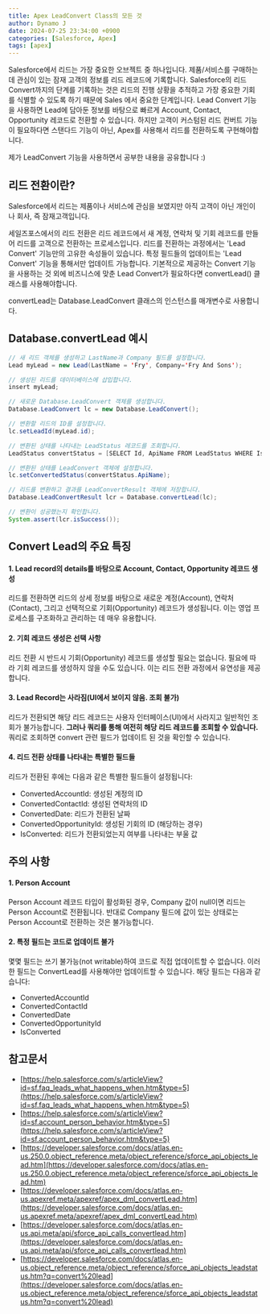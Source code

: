 ```yaml
---
title: Apex LeadConvert Class의 모든 것
author: Dynamo J
date: 2024-07-25 23:34:00 +0900
categories: [Salesforce, Apex]
tags: [apex]
---
```


Salesforce에서 리드는 가장 중요한 오브젝트 중 하나입니다. 제품/서비스를 구매하는 데 관심이 있는 잠재 고객의 정보를 리드 레코드에 기록합니다. Salesforce의 리드 Convert까지의 단계를 기록하는 것은 리드의 진행 상황을 추적하고 가장 중요한 기회를 식별할 수 있도록 하기 때문에 Sales 에서 중요한 단계입니다. Lead Convert 기능을 사용하면 Lead에 담아둔 정보를 바탕으로 빠르게 Account, Contact, Opportunity 레코드로 전환할 수 있습니다. 하지만 고객이 커스텀된 리드 컨버트 기능이 필요하다면 스탠다드 기능이 아닌, Apex를 사용해서 리드를 전환하도록 구현해야합니다.

제가 LeadConvert 기능을 사용하면서 공부한 내용을 공유합니다 :)

## 리드 전환이란?

Salesforce에서 리드는 제품이나 서비스에 관심을 보였지만 아직 고객이 아닌 개인이나 회사, 즉 잠재고객입니다.

세일즈포스에서의 리드 전환은 리드 레코드에서 새 계정, 연락처 및 기회 레코드를 만들어 리드를 고객으로 전환하는 프로세스입니다. 리드를 전환하는 과정에서는 'Lead Convert' 기능만의 고유한 속성들이 있습니다. 특정 필드들의 업데이트는 'Lead Convert' 기능을 통해서만 업데이트 가능합니다. 기본적으로 제공하는 Convert 기능을 사용하는 것 외에 비즈니스에 맞춘 Lead Convert가 필요하다면 convertLead() 클래스를 사용해야합니다.

convertLead는 Database.LeadConvert 클래스의 인스턴스를 매개변수로 사용합니다.

## Database.convertLead 예시

```java
// 새 리드 객체를 생성하고 LastName과 Company 필드를 설정합니다.
Lead myLead = new Lead(LastName = 'Fry', Company='Fry And Sons');

// 생성된 리드를 데이터베이스에 삽입합니다.
insert myLead;

// 새로운 Database.LeadConvert 객체를 생성합니다.
Database.LeadConvert lc = new Database.LeadConvert();

// 변환할 리드의 ID를 설정합니다.
lc.setLeadId(myLead.id);

// 변환된 상태를 나타내는 LeadStatus 레코드를 조회합니다.
LeadStatus convertStatus = [SELECT Id, ApiName FROM LeadStatus WHERE IsConverted=true LIMIT 1];

// 변환된 상태를 LeadConvert 객체에 설정합니다.
lc.setConvertedStatus(convertStatus.ApiName);

// 리드를 변환하고 결과를 LeadConvertResult 객체에 저장합니다.
Database.LeadConvertResult lcr = Database.convertLead(lc);

// 변환이 성공했는지 확인합니다.
System.assert(lcr.isSuccess());
```

## Convert Lead의 주요 특징

#### 1\. Lead record의 details를 바탕으로 Account, Contact, Opportunity 레코드 생성

리드를 전환하면 리드의 상세 정보를 바탕으로 새로운 계정(Account), 연락처(Contact), 그리고 선택적으로 기회(Opportunity) 레코드가 생성됩니다. 이는 영업 프로세스를 구조화하고 관리하는 데 매우 유용합니다.

#### 2\. 기회 레코드 생성은 선택 사항

리드 전환 시 반드시 기회(Opportunity) 레코드를 생성할 필요는 없습니다. 필요에 따라 기회 레코드를 생성하지 않을 수도 있습니다. 이는 리드 전환 과정에서 유연성을 제공합니다.

#### 3\. Lead Record는 사라짐(UI에서 보이지 않음. 조회 불가)

리드가 전환되면 해당 리드 레코드는 사용자 인터페이스(UI)에서 사라지고 일반적인 조회가 불가능합니다. **그러나 쿼리를 통해 여전히 해당 리드 레코드를 조회할 수 있습니다.** 쿼리로 조회하면 convert 관련 필드가 업데이트 된 것을 확인할 수 있습니다.

#### 4\. 리드 전환 상태를 나타내는 특별한 필드들

리드가 전환된 후에는 다음과 같은 특별한 필드들이 설정됩니다:

- ConvertedAccountId: 생성된 계정의 ID
- ConvertedContactId: 생성된 연락처의 ID
- ConvertedDate: 리드가 전환된 날짜
- ConvertedOpportunityId: 생성된 기회의 ID (해당하는 경우)
- IsConverted: 리드가 전환되었는지 여부를 나타내는 부울 값

## 주의 사항

#### 1\. Person Account

Person Account 레코드 타입이 활성화된 경우, Company 값이 null이면 리드는 Person Account로 전환됩니다. 반대로 Company 필드에 값이 있는 상태로는 Person Account로 전환하는 것은 불가능합니다.

#### 2\. 특정 필드는 코드로 업데이트 불가

몇몇 필드는 쓰기 불가능(not writable)하여 코드로 직접 업데이트할 수 없습니다. 이러한 필드는 ConvertLead를 사용해야만 업데이트할 수 있습니다. 해당 필드는 다음과 같습니다:

- ConvertedAccountId
- ConvertedContactId
- ConvertedDate
- ConvertedOpportunityId
- IsConverted

## 참고문서

- [https://help.salesforce.com/s/articleView?id=sf.faq_leads_what_happens_when.htm&type=5](https://help.salesforce.com/s/articleView?id=sf.faq_leads_what_happens_when.htm&type=5)
- [https://help.salesforce.com/s/articleView?id=sf.account_person_behavior.htm&type=5](https://help.salesforce.com/s/articleView?id=sf.account_person_behavior.htm&type=5)
- [https://developer.salesforce.com/docs/atlas.en-us.250.0.object_reference.meta/object_reference/sforce_api_objects_lead.htm](https://developer.salesforce.com/docs/atlas.en-us.250.0.object_reference.meta/object_reference/sforce_api_objects_lead.htm)
- [https://developer.salesforce.com/docs/atlas.en-us.apexref.meta/apexref/apex_dml_convertLead.htm](https://developer.salesforce.com/docs/atlas.en-us.apexref.meta/apexref/apex_dml_convertLead.htm)
- [https://developer.salesforce.com/docs/atlas.en-us.api.meta/api/sforce_api_calls_convertlead.htm](https://developer.salesforce.com/docs/atlas.en-us.api.meta/api/sforce_api_calls_convertlead.htm)
- [https://developer.salesforce.com/docs/atlas.en-us.object_reference.meta/object_reference/sforce_api_objects_leadstatus.htm?q=convert%20lead](https://developer.salesforce.com/docs/atlas.en-us.object_reference.meta/object_reference/sforce_api_objects_leadstatus.htm?q=convert%20lead)
